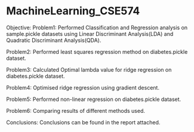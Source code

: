 # MachineLearning_CSE574
Objective: 
Problem1: Performed Classification and Regression analysis on sample.pickle datasets using Linear Discriminant Analysis(LDA) and Quadratic Discriminant Analysis(QDA).

Problem2: Performed least squares regression method on diabetes.pickle dataset.

Problem3: Calculated Optimal lambda value for ridge regression on diabetes.pickle dataset.

Problem4: Optimised ridge regression using gradient descent.

Problem5: Performed non-linear regression on diabetes.pickle dataset.

Problem6: Comparing results of different methods used.


Conclusions: Conclusions can be found in the report attached.


